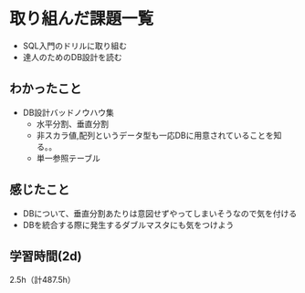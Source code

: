 # 取り組んだ課題一覧
- SQL入門のドリルに取り組む 
- 達人のためのDB設計を読む

## わかったこと
- DB設計バッドノウハウ集
  - 水平分割、垂直分割
  - 非スカラ値,配列というデータ型も一応DBに用意されていることを知る。。
  - 単一参照テーブル

## 感じたこと
- DBについて、垂直分割あたりは意図せずやってしまいそうなので気を付ける
- DBを統合する際に発生するダブルマスタにも気をつけよう
  
## 学習時間(2d)
2.5h（計487.5h）
